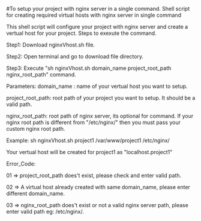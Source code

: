 #To setup your project with nginx server in a single command.
Shell script for creating required virtual hosts with nginx server in single command

This shell script will configure your project with nginx server and create a vertual host for your project.
Steps to exexute the command.

Step1: Download nginxVhost.sh file.

Step2: Open terminal and go to download file directory.

Step3: Execute "sh nginxVhost.sh domain_name project_root_path nginx_root_path" command.

Parameters: domain_name : name of your vertual host you want to setup.

project_root_path: root path of your project you want to setup. It should be a valid path.

nginx_root_path: root path of nginx server, its optional for command. If your nginx root path is different from "/etc/nginx/" then you must pass your custom nginx root path.

Example: sh nginxVhost.sh project1 /var/www/project1 /etc/nginx/

Your vertual host will be created for project1 as "localhost.project1"

Error_Code:

01 => project_root_path does't exist, please check and enter valid path.

02 => A virtual host already created with same domain_name, please enter different domain_name.

03 => nginx_root_path does't exist or not a valid nginx server path, please enter valid path eg: /etc/nginx/.
